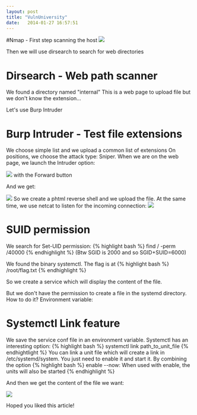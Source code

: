 ```yaml
---
layout: post
title: "VulnUniversity"
date:   2014-01-27 16:57:51
---
```


#Nmap - First step scanning the host
<img src="{{ site.baseurl }}/assets/img/vulnuniversity/nmap.png">


Then we will use dirsearch to search for web directories

# Dirsearch - Web path scanner

We found a directory named "internal"
This is a web page to upload file but we don't know the extension...

Let's use Burp Intruder

# Burp Intruder - Test file extensions
We choose simple list and we upload a common list of extensions
On positions, we choose the attack type: Sniper.
When we are on the web page, we launch the Intruder option:


<img src="{{ site.baseurl }}/assets/img/vulnuniversity/burp_proxy.png">
with the Forward button

And we get:


<img src="{{ site.baseurl }}/assets/img/vulnuniversity/burp_intruder.png">
So we create a phtml reverse shell and we upload the file. At the same time, we use netcat
to listen for the incoming connection:

<img src="{{ site.baseurl }}/assets/img/vulnuniversity/netcat.png">

# SUID permission

We search for Set-UID permission:
{% highlight bash %}
 find / -perm /40000
{% endhighlight %}
(Btw SGID is 2000 and so SGID+SUID=6000)

We found the binary systemctl.
The flag is at
{% highlight bash %}
  /root/flag.txt
{% endhighlight %}

So we create a service which will display the content of the file.

But we don't have the permission to create a file in the systemd directory. How to do it? Environment variable:

# Systemctl Link feature
We save the service conf file in an environment variable.
Systemctl has an interesting option:
{% highlight bash %}
  systemctl link path_to_unit_file
{% endhightlight %}
You can link a unit file which will create a link in /etc/systemd/system.
You just need to enable it and start it. By combining the option 
{% highlight bash %}
  enable --now: When used with enable, the units will also be started
{% endhighlight %}

And then we get the content of the file we want:

<img src="{{ site.baseurl }}/assets/img/vulnuniversity/systemctl.png">

Hoped you liked this article!
